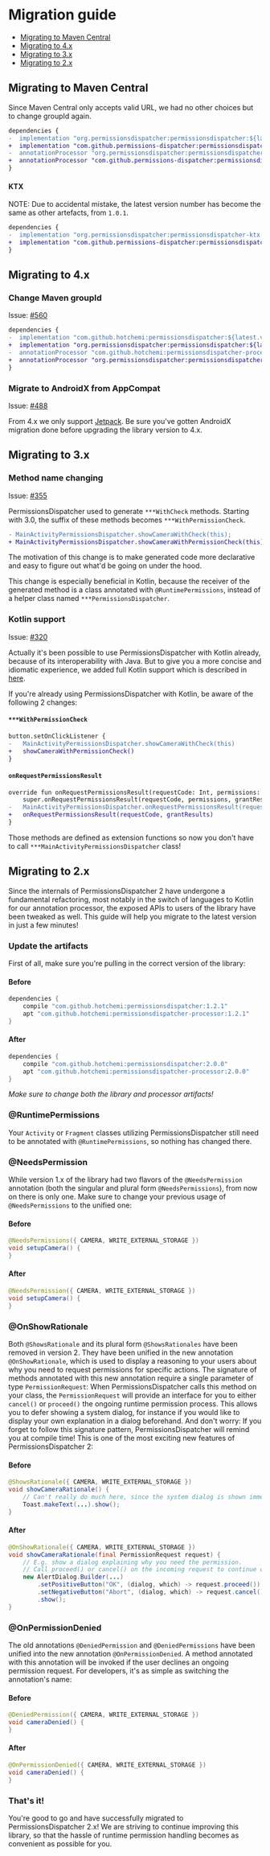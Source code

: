# Migration guide

- [Migrating to Maven Central](#migrating-to-maven-central)
- [Migrating to 4.x](#migrating-to-4x)
- [Migrating to 3.x](#migrating-to-3x)
- [Migrating to 2.x](#migrating-to-2x)

## Migrating to Maven Central

Since Maven Central only accepts valid URL, we had no other choices but to change groupId again.

```diff
dependencies {
-  implementation "org.permissionsdispatcher:permissionsdispatcher:${latest.version}"
+  implementation "com.github.permissions-dispatcher:permissionsdispatcher:${latest.version}"
-  annotationProcessor "org.permissionsdispatcher:permissionsdispatcher-processor:${latest.version}"
+  annotationProcessor "com.github.permissions-dispatcher:permissionsdispatcher-processor:${latest.version}"
}
```

#### KTX

NOTE: Due to accidental mistake, the latest version number has become the same as other artefacts, from `1.0.1`.

```diff
dependencies {
-  implementation "org.permissionsdispatcher:permissionsdispatcher-ktx:${latest.version}"
+  implementation "com.github.permissions-dispatcher:permissionsdispatcher-ktx:${latest.version}"
}
```

## Migrating to 4.x

### Change Maven groupId 

Issue: [#560](https://github.com/permissions-dispatcher/PermissionsDispatcher/issues/560)

```diff
dependencies {
-  implementation "com.github.hotchemi:permissionsdispatcher:${latest.version}"
+  implementation "org.permissionsdispatcher:permissionsdispatcher:${latest.version}"
-  annotationProcessor "com.github.hotchemi:permissionsdispatcher-processor:${latest.version}"
+  annotationProcessor "org.permissionsdispatcher:permissionsdispatcher-processor:${latest.version}"
}
```

### Migrate to AndroidX from AppCompat

Issue: [#488](https://github.com/permissions-dispatcher/PermissionsDispatcher/pull/488)

From 4.x we only support [Jetpack](https://developer.android.com/jetpack/).
Be sure you've gotten AndroidX migration done before upgrading the library version to 4.x.

## Migrating to 3.x

### Method name changing

Issue: [#355](https://github.com/permissions-dispatcher/PermissionsDispatcher/issues/355)

PermissionsDispatcher used to generate `***WithCheck` methods.
Starting with 3.0, the suffix of these methods becomes `***WithPermissionCheck`.

```diff
- MainActivityPermissionsDispatcher.showCameraWithCheck(this);
+ MainActivityPermissionsDispatcher.showCameraWithPermissionCheck(this);
```

The motivation of this change is to make generated code more declarative and easy to figure out what'd be going on under the hood.

This change is especially beneficial in Kotlin, because the receiver of the generated method is a class annotated with `@RuntimePermissions`, instead of a helper class named `***PermissionsDispatcher`.

### Kotlin support

Issue: [#320](https://github.com/permissions-dispatcher/PermissionsDispatcher/issues/320)

Actually it's been possible to use PermissionsDispatcher with Kotlin already, because of its interoperability with Java. But to give you a more concise and idiomatic experience, we added full Kotlin support which is described in [here](kotlin_support.md).

If you're already using PermissionsDispatcher with Kotlin, be aware of the following 2 changes:

#### `***WithPermissionCheck`

```diff
button.setOnClickListener {
-   MainActivityPermissionsDispatcher.showCameraWithCheck(this)
+   showCameraWithPermissionCheck()
}
```

#### `onRequestPermissionsResult`

```diff
override fun onRequestPermissionsResult(requestCode: Int, permissions: Array<String>, grantResults: IntArray) {
    super.onRequestPermissionsResult(requestCode, permissions, grantResults)
-   MainActivityPermissionsDispatcher.onRequestPermissionsResult(requestCode, grantResults)
+   onRequestPermissionsResult(requestCode, grantResults)
}
```

Those methods are defined as extension functions so now you don't have to call `***MainActivityPermissionsDispatcher` class!

## Migrating to 2.x

Since the internals of PermissionsDispatcher 2 have undergone a fundamental refactoring, most notably in the switch of languages to Kotlin for our annotation processor, the exposed APIs to users of the library have been tweaked as well. This guide will help you migrate to the latest version in just a few minutes!

### Update the artifacts

First of all, make sure you're pulling in the correct version of the library:

#### Before
```groovy
dependencies {
    compile "com.github.hotchemi:permissionsdispatcher:1.2.1"
    apt "com.github.hotchemi:permissionsdispatcher-processor:1.2.1"
}
```

#### After
```groovy
dependencies {
    compile "com.github.hotchemi:permissionsdispatcher:2.0.0"
    apt "com.github.hotchemi:permissionsdispatcher-processor:2.0.0"
}
```

*Make sure to change both the library and processor artifacts!*

### @RuntimePermissions

Your `Activity` or `Fragment` classes utilizing PermissionsDispatcher still need to be annotated with `@RuntimePermissions`, so nothing has changed there.

### @NeedsPermission

While version 1.x of the library had two flavors of the `@NeedsPermission` annotation (both the singular and plural form `@NeedsPermissions`), from now on there is only one. Make sure to change your previous usage of `@NeedsPermissions` to the unified one:

#### Before
```java
@NeedsPermissions({ CAMERA, WRITE_EXTERNAL_STORAGE })
void setupCamera() {
}
```

#### After
```java
@NeedsPermission({ CAMERA, WRITE_EXTERNAL_STORAGE })
void setupCamera() {
}
```

### @OnShowRationale

Both `@ShowsRationale` and its plural form `@ShowsRationales` have been removed in version 2. They have been unified in the new annotation `@OnShowRationale`, which is used to display a reasoning to your users about why you need to request permissions for specific actions. The signature of methods annotated with this new annotation require a single parameter of type `PermissionRequest`: When PermissionsDispatcher calls this method on your class, the `PermissionRequest` will provide an interface for you to either `cancel()` or `proceed()` the ongoing runtime permission process. This allows you to defer showing a system dialog, for instance if you would like to display your own explanation in a dialog beforehand. And don't worry: If you forget to follow this signature pattern, PermissionsDispatcher will remind you at compile time! This is one of the most exciting new features of PermissionsDispatcher 2:

#### Before
```java
@ShowsRationale({ CAMERA, WRITE_EXTERNAL_STORAGE })
void showCameraRationale() {
    // Can't really do much here, since the system dialog is shown immediately afterwards...
    Toast.makeText(...).show();
}
```

#### After
```java
@OnShowRationale({ CAMERA, WRITE_EXTERNAL_STORAGE })
void showCameraRationale(final PermissionRequest request) {
    // E.g. show a dialog explaining why you need the permission.
    // Call proceed() or cancel() on the incoming request to continue or abort the current permissions process
    new AlertDialog.Builder(...)
        .setPositiveButton("OK", (dialog, which) -> request.proceed())
        .setNegativeButton("Abort", (dialog, which) -> request.cancel())
        .show();
}
```

### @OnPermissionDenied

The old annotations `@DeniedPermission` and `@DeniedPermissions` have been unified into the new annotation `@OnPermissionDenied`. A method annotated with this annotation will be invoked if the user declines an ongoing permission request. For developers, it's as simple as switching the annotation's name:

#### Before
```java
@DeniedPermission({ CAMERA, WRITE_EXTERNAL_STORAGE })
void cameraDenied() {
}
```

#### After
```java
@OnPermissionDenied({ CAMERA, WRITE_EXTERNAL_STORAGE })
void cameraDenied() {
}
```

### That's it!

You're good to go and have successfully migrated to PermissionsDispatcher 2.x! We are striving to continue improving this library, so that the hassle of runtime permission handling becomes as convenient as possible for you.
